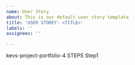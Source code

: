 ```yaml
---
name: User Story
about: This is our default user story template
title: 'USER STOREY: <TITLE>'
labels: ''
assignees: ''

---
```


kevs-project-portfolio-4 STEPS
Step1
